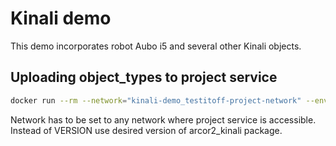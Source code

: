 
# Kinali demo

This demo incorporates robot Aubo i5 and several other Kinali objects. 

## Uploading object_types to project service

```bash
docker run --rm --network="kinali-demo_testitoff-project-network" --env ARCOR2_PROJECT_SERVICE_URL=http://project:10000 arcor2/arcor2_upload_kinali:VERSION
```
Network has to be set to any network where project service is accessible. Instead of VERSION use desired version of arcor2_kinali package. 
